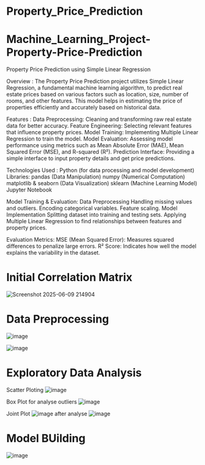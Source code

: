 # Property_Price_Prediction

# Machine_Learning_Project-Property-Price-Prediction
Property Price Prediction using Simple Linear Regression

Overview : The Property Price Prediction project utilizes Simple Linear Regression, a fundamental machine learning algorithm, to predict real estate prices based on various factors such as location, size, number of rooms, and other features. This model helps in estimating the price of properties efficiently and accurately based on historical data.

Features : Data Preprocessing: Cleaning and transforming raw real estate data for better accuracy. Feature Engineering: Selecting relevant features that influence property prices. Model Training: Implementing Multiple Linear Regression to train the model. Model Evaluation: Assessing model performance using metrics such as Mean Absolute Error (MAE), Mean Squared Error (MSE), and R-squared (R²). Prediction Interface: Providing a simple interface to input property details and get price predictions.

Technologies Used : Python (for data processing and model development) Libraries: pandas (Data Manipulation) numpy (Numerical Computation) matplotlib & seaborn (Data Visualization) sklearn (Machine Learning Model) Jupyter Notebook

Model Training & Evaluation: Data Preprocessing Handling missing values and outliers. Encoding categorical variables. Feature scaling. Model Implementation Splitting dataset into training and testing sets. Applying Multiple Linear Regression to find relationships between features and property prices.

Evaluation Metrics: MSE (Mean Squared Error): Measures squared differences to penalize large errors. R² Score: Indicates how well the model explains the variability in the dataset.

# Initial Correlation Matrix

![Screenshot 2025-06-09 214904](https://github.com/user-attachments/assets/6ee819a9-a298-4564-b2d0-2d8684ef4008)

# Data Preprocessing
![image](https://github.com/user-attachments/assets/9498eb9f-7951-462e-bfee-73c021c67195)

![image](https://github.com/user-attachments/assets/73e1f948-f622-4d33-ac6f-e99176774a19)

# Exploratory Data Analysis
Scatter Ploting
![image](https://github.com/user-attachments/assets/8fae35dd-2888-4fa6-a957-f86bd5b6ef71)

Box Plot for analyse outliers
![image](https://github.com/user-attachments/assets/1375596b-e038-45ac-a763-2eafa8efe4c3)

Joint Plot
![image](https://github.com/user-attachments/assets/02ae945f-6ec7-4df3-bc15-3280e8c79148)
after analyse 
![image](https://github.com/user-attachments/assets/ac2fb9ca-ab80-416e-a8f0-6d7c860ddc3a)

# Model BUilding
![image](https://github.com/user-attachments/assets/f914bc3a-e0cc-405e-b4a3-cb6bde6d4a90)





